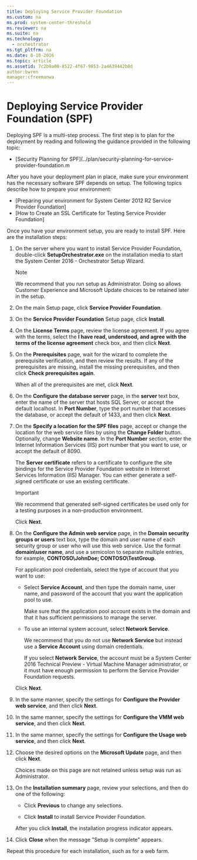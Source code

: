 ```yaml
---
title: Deploying Service Provider Foundation
ms.custom: na
ms.prod: system-center-threshold
ms.reviewer: na
ms.suite: na
ms.technology:
  - orchestrator
ms.tgt_pltfrm: na
ms.date: 8-18-2016
ms.topic: article
ms.assetid: 7c2b9a00-8522-4f67-9853-2a4639442b0d
author:bwren
manager:cfreemanwa
---
```

# Deploying Service Provider Foundation (SPF)
Deploying SPF is a multi-step process. The first step is to plan for the deployment by reading and following the guidance provided in the following topic:

-  [Security Planning for SPF](../plan/security-planning-for-service-provider-foundation.m

After you have your deployment plan in place, make sure your environment has the necessary software SPF depends on setup. The following topics describe how to prepare your environment:

-  [Preparing your environment for System Center 2012 R2 Service Provider Foundation]
-  [How to Create an SSL Certificate for Testing Service Provider Foundation]

Once you have your environment setup, you are ready to install SPF. Here are the installation steps:

1.  On the server where you want to install Service Provider Foundation, double-click **SetupOrchestrator.exe** on the installation media to start the System Center 2016 - Orchestrator Setup Wizard.

    > [!NOTE]
    > We recommend that you run setup as Administrator. Doing so allows Customer Experience and Microsoft Update choices to be retained later in the setup.

2.  On the main Setup page, click **Service Provider Foundation**.

3.  On the **Service Provider Foundation** Setup page, click **Install**.

4.  On the **License Terms** page, review the license agreement. If you agree with the terms, select the **I have read, understood, and agree with the terms of the license agreement** check box, and then click **Next**.

5.  On the **Prerequisites** page, wait for the wizard to complete the prerequisite verification, and then review the results. If any of the prerequisites are missing, install the missing prerequisites, and then click **Check prerequisites again**.

    When all of the prerequisites are met, click **Next**.

6.  On the **Configure the database server** page, in the **server** text box, enter the name of the server that hosts SQL Server, or accept the default localhost. In **Port Number**, type the port number that accesses the database, or accept the default of 1433, and then click **Next**.

7.  On the **Specify a location for the SPF files** page, accept or change the location for the web service files by using the **Change Folder** button. Optionally, change **Website name**. In the **Port Number** section, enter the Internet Information Services (IIS) port number that you want to use, or accept the default of 8090.

    The **Server certificate** refers to a certificate to configure the site bindings for the Service Provider Foundation website in Internet Services Information (IIS) Manager. You can either generate a self-signed certificate or use an existing certificate.

    > [!IMPORTANT]
    > We recommend that generated self-signed certificates be used only for a testing purposes in a non-production environment.

    Click **Next**.

8.  On the **Configure the Admin web service** page, in the **Domain security groups or users** text box, type the domain and user name of each security group or user who will use this web service. Use the format **domain\user name**, and use a semicolon to separate multiple entries, for example, **CONTOSO\JohnDoe; CONTOSO\TestGroup**.

    For application pool credentials, select the type of account that you want to use:

    -   Select **Service Account**, and then type the domain name, user name, and password of the account that you want the application pool to use.

        Make sure that the application pool account exists in the domain and that it has sufficient permissions to manage the server.

    -   To use an internal system account, select **Network Service**.

        We recommend that you do not use **Network Service** but instead use a **Service Account** using domain credentials.

        If you select **Network Service**, the account must be a System Center 2016 Technical Preview - Virtual Machine Manager administrator, or it must have enough permission to perform the Service Provider Foundation requests.

    Click **Next**.

9. In the same manner, specify the settings for **Configure the Provider web service**, and then click **Next**.

10. In the same manner, specify the settings for **Configure the VMM web service**, and then click **Next**.

11. In the same manner, specify the settings for **Configure the Usage web service**, and then click **Next**.

12. Choose the desired options on the **Microsoft Update** page, and then click **Next**.

    Choices made on this page are not retained unless setup was run as Administrator.

13. On the **Installation summary** page, review your selections, and then do one of the following:

    -   Click **Previous** to change any selections.

    -   Click **Install** to install Service Provider Foundation.

    After you click **Install**, the installation progress indicator appears.

14. Click **Close** when the message "Setup is complete" appears.

Repeat this procedure for each installation, such as for a web farm.  
